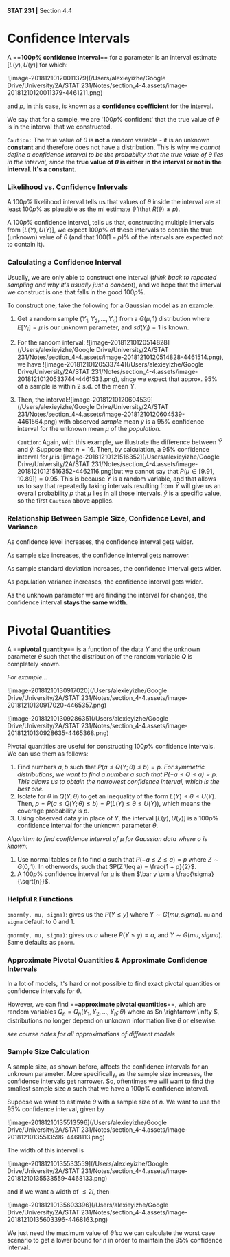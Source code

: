 __STAT 231 |__ Section 4.4

# Confidence Intervals

A ==__100$p$% confidence interval__== for a parameter is an interval estimate $[L(y), U(y)]$ for which:

![image-20181210120011379](/Users/alexieyizhe/Google Drive/University/2A/STAT 231/Notes/section_4-4.assets/image-20181210120011379-4461211.png)

and $p$, in this case, is known as a __confidence coefficient__ for the interval.

We say that for a sample, we are '$100p$% confident' that the true value of $\theta$ is in the interval that we constructed.

`Caution:` The true value of $\theta$ is __not__ a random variable - it is an unknown __constant__ and therefore does not have a distribution. This is why we _cannot define a confidence interval to be the probability that the true value of $\theta$ lies in the interval, since_ the __true value of $\theta$ is either in the interval or not in the interval. It's a constant.__



### Likelihood vs. Confidence Intervals

A 100$p$% likelihood interval tells us that values of $\theta$ inside the interval are at least $100p$% as plausible as the ml estimate $\hat \theta$ (that $R(\theta) \geq p$). 

A $100p$% confidence interval, tells us that, constructing multiple intervals from $[L(Y), U(Y)]$, we expect $100p$% of these intervals to contain the true (unknown) value of $\theta$ (and that $100(1-p)$% of the intervals are expected not to contain it).



### Calculating a Confidence Interval

Usually, we are only able to construct one interval (_think back to repeated sampling and why it's usually just a concept_), and we hope that the interval we construct is one that falls in the good $100p$%. 

To construct one, take the following for a Gaussian model as an example:

1. Get a random sample $(Y_1, Y_2, ..., Y_n)$ from a $G(\mu, 1)$ distribution where $E[Y_i] = \mu$ is our unknown parameter, and $sd(Y_i) = 1$ is known. 
2. For the random interval: ![image-20181210120514828](/Users/alexieyizhe/Google Drive/University/2A/STAT 231/Notes/section_4-4.assets/image-20181210120514828-4461514.png), we have ![image-20181210120533744](/Users/alexieyizhe/Google Drive/University/2A/STAT 231/Notes/section_4-4.assets/image-20181210120533744-4461533.png), since we expect that approx. 95% of a sample is within 2 s.d. of the mean $\bar Y$.

3. Then, the interval:![image-20181210120604539](/Users/alexieyizhe/Google Drive/University/2A/STAT 231/Notes/section_4-4.assets/image-20181210120604539-4461564.png) with observed *sample* mean $\bar y$ is a $95$% confidence interval for the unknown mean $\mu$ of the *population.*



   `Caution`: Again, with this example, we illustrate the difference between $\bar Y$ and $\bar y$. Suppose that $n = 16$. Then, by calculation, a 95% confidence interval for $\mu$ is ![image-20181210121516352](/Users/alexieyizhe/Google Drive/University/2A/STAT 231/Notes/section_4-4.assets/image-20181210121516352-4462116.png)but we cannot say that $P(\mu \in [9.91, 10.89]) = 0.95$. This is because $\bar Y$ is a random variable, and that allows us to say that repeatedly taking intervals resulting from $\bar Y$ will give us an overall probability $p$ that $\mu$ lies in all those intervals. $\bar y$ is a specific value, so the first `Caution` above applies.



### Relationship Between Sample Size, Confidence Level, and Variance

As confidence level increases, the confidence interval gets wider.

As sample size increases, the confidence interval gets narrower.

As sample standard deviation increases, the confidence interval gets wider.

As population variance increases, the confidence interval gets wider.

As the unknown parameter we are finding the interval for changes, the confidence interval __stays the same width.__



# Pivotal Quantities

A ==__pivotal quantity__== is a function of the data $Y$ and the unknown parameter $\theta$ such that the distribution of the random variable $Q$ is completely known. 

_For example..._

![image-20181210130917020](/Users/alexieyizhe/Google Drive/University/2A/STAT 231/Notes/section_4-4.assets/image-20181210130917020-4465357.png)

![image-20181210130928635](/Users/alexieyizhe/Google Drive/University/2A/STAT 231/Notes/section_4-4.assets/image-20181210130928635-4465368.png)

Pivotal quantities are useful for constructing 100$p$% confidence intervals. We can use them as follows:

1. Find numbers $a, b$ such that $P(a \leq Q(Y; \theta) \leq b) = p$.
   _For symmetric distributions, we want to find a number $a$ such that $P(-a \leq Q \leq a) = p$. This allows us to obtain the narrowest confidence interval, which is the best one._
2. Isolate for $\theta$ in $Q(Y; \theta)$ to get an inequality of the form $L(Y) \leq \theta \leq U(Y)$.
   Then, $p = P(a \leq Q(Y; \theta) \leq b) = P(L(Y) \leq \theta \leq U(Y))$, which means the coverage probability is $p$.
3. Using observed data $y$ in place of $Y$, the interval $[L(y), U(y)]$ is a 100$p$% confidence interval for the unknown parameter $\theta$.



_Algorithm to find confidence interval of $\mu$ for Gaussian data where $\sigma$ is known:_

1. Use normal tables or `R` to find $a$ such that $P(-a \leq Z \leq a) = p$ where $Z \sim G(0, 1)$. In otherwords, such that $P(Z \leq a) = \frac{1 + p}{2}$.
2. A 100$p$% confidence interval for $\mu$ is then $\bar y \pm a \frac{\sigma}{\sqrt{n}}$.



### Helpful `R` Functions

`pnorm(y, mu, sigma)`: gives us the $P(Y \leq y)$ where $Y \sim G(mu, sigma)$. `mu` and `sigma` default to 0 and 1.

`qnorm(y, mu, sigma)`: gives us $a$ where $P(Y \leq y) = a$, and $Y \sim G(mu, sigma)$. Same defaults as `pnorm`.



### Approximate Pivotal Quantities & Approximate Confidence Intervals

In a lot of models, it's hard or not possible to find exact pivotal quantities or confidence intervals for $\theta$.

However, we can find ==__approximate pivotal quantities__==, which are random variables $Q_n = Q_n(Y_1, Y_2, ..., Y_n; \theta)$ where as $n \rightarrow \infty $, distributions no longer depend on unknown information like $\theta$ or elsewise.

_see course notes for all approximations of different models_



### Sample Size Calculation

A sample size, as shown before, affects the confidence intervals for an unknown parameter. More specifically, as the sample size increases, the confidence intervals get narrower. So, oftentimes we will want to find the smallest sample size $n$ such that we have a 100$p$% confidence interval.

Suppose we want to estimate $\theta$ with a sample size of $n$. We want to use the 95% confidence interval, given by

![image-20181210135513596](/Users/alexieyizhe/Google Drive/University/2A/STAT 231/Notes/section_4-4.assets/image-20181210135513596-4468113.png)

The width of this interval is 

![image-20181210135533559](/Users/alexieyizhe/Google Drive/University/2A/STAT 231/Notes/section_4-4.assets/image-20181210135533559-4468133.png)

and if we want a width of $\leq  2l$, then 

![image-20181210135603396](/Users/alexieyizhe/Google Drive/University/2A/STAT 231/Notes/section_4-4.assets/image-20181210135603396-4468163.png)

We just need the maximum value of $\hat \theta$ so we can calculate the worst case scenario to get a lower bound for $n$ in order to maintain the 95% confidence interval.

